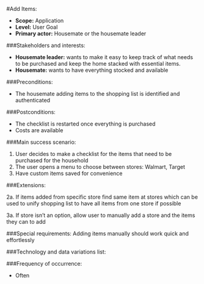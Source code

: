 #Add Items:
+ **Scope:** Application
+ **Level:** User Goal
+ **Primary actor:** Housemate or the housemate leader

###Stakeholders and interests:
+ **Housemate leader:** wants to make it easy to keep track of what needs to be purchased and keep the home stacked with essential items.
+ **Housemate:** wants to have everything stocked and available


###Preconditions:
+ The housemate adding items to the shopping list is identified and authenticated

###Postconditions:
+ The checklist is restarted once everything is purchased
+ Costs are available

###Main success scenario:

1. User decides to make a checklist for the items that need to be purchased for the household
2. The user opens a menu to choose between stores: Walmart, Target
3. Have custom items saved for convenience


###Extensions:

2a. If items added from specific store find same item at stores which can be used to unify shopping list to have all items from one store if possible

3a. If store isn’t an option, allow user to manually add a store and the items they can to add


###Special requirements:
Adding items manually should work quick and effortlessly

###Technology and data variations list:

###Frequency of occurrence:
+ Often